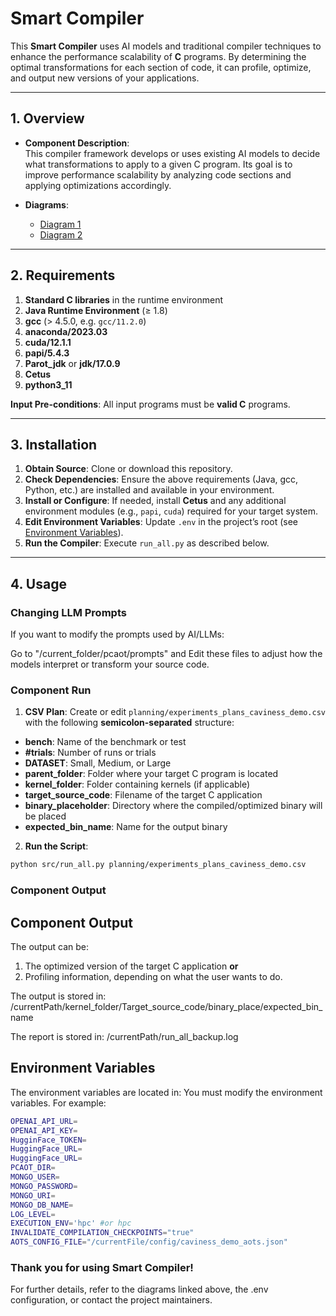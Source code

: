 # Smart Compiler

This **Smart Compiler** uses AI models and traditional compiler techniques to enhance the performance scalability of **C** programs. By determining the optimal transformations for each section of code, it can profile, optimize, and output new versions of your applications.

---

## 1. Overview

- **Component Description**:  
  This compiler framework develops or uses existing AI models to decide what transformations to apply to a given C program. Its goal is to improve performance scalability by analyzing code sections and applying optimizations accordingly.

- **Diagrams**:  
  - [Diagram 1](https://drive.google.com/file/d/1S5gRxw_vizR1XnmbiZnAH1yZnkB8Ep0_/view?usp=drive_link)  
  - [Diagram 2](https://drive.google.com/file/d/1tgCcINlzBUe6A1PCNX6R_ftAnb9WidcA/view?usp=sharing)

---

## 2. Requirements

1. **Standard C libraries** in the runtime environment  
2. **Java Runtime Environment** (≥ 1.8)  
3. **gcc** (> 4.5.0, e.g. `gcc/11.2.0`)  
4. **anaconda/2023.03**  
5. **cuda/12.1.1**  
6. **papi/5.4.3**  
7. **Parot_jdk** or **jdk/17.0.9**  
8. **Cetus**  
9. **python3_11**  

**Input Pre-conditions**: All input programs must be **valid C** programs.

---

## 3. Installation

1. **Obtain Source**: Clone or download this repository.  
2. **Check Dependencies**: Ensure the above requirements (Java, gcc, Python, etc.) are installed and available in your environment.  
3. **Install or Configure**: If needed, install **Cetus** and any additional environment modules (e.g., `papi`, `cuda`) required for your target system.  
4. **Edit Environment Variables**: Update `.env` in the project’s root (see [Environment Variables](#5-environment-variables)).  
5. **Run the Compiler**: Execute `run_all.py` as described below.

---

## 4. Usage

### Changing LLM Prompts
If you want to modify the prompts used by AI/LLMs:

Go to "/current_folder/pcaot/prompts" and Edit these files to adjust how the models interpret or transform your source code.


### Component Run
1. **CSV Plan**: Create or edit `planning/experiments_plans_caviness_demo.csv` with the following **semicolon-separated** structure:


- **bench**: Name of the benchmark or test  
- **#trials**: Number of runs or trials  
- **DATASET**: Small, Medium, or Large  
- **parent_folder**: Folder where your target C program is located  
- **kernel_folder**: Folder containing kernels (if applicable)  
- **target_source_code**: Filename of the target C application  
- **binary_placeholder**: Directory where the compiled/optimized binary will be placed  
- **expected_bin_name**: Name for the output binary

2. **Run the Script**:
```bash
python src/run_all.py planning/experiments_plans_caviness_demo.csv
```

### Component Output

## Component Output
The output can be:
1. The optimized version of the target C application **or**  
2. Profiling information, depending on what the user wants to do.

The output is stored in: /currentPath/kernel_folder/Target_source_code/binary_place/expected_bin_name

The report is stored in: /currentPath/run_all_backup.log


## Environment Variables
The environment variables are located in:
You must modify the environment variables. For example:
```bash
OPENAI_API_URL=
OPENAI_API_KEY=
HugginFace_TOKEN=
HuggingFace_URL= 
HuggingFace_URL= 
PCAOT_DIR=
MONGO_USER=
MONGO_PASSWORD=
MONGO_URI=
MONGO_DB_NAME=
LOG_LEVEL=
EXECUTION_ENV='hpc' #or hpc
INVALIDATE_COMPILATION_CHECKPOINTS="true"
AOTS_CONFIG_FILE="/currentFile/config/caviness_demo_aots.json"

```

### Thank you for using Smart Compiler!
For further details, refer to the diagrams linked above, the .env configuration, or contact the project maintainers.









